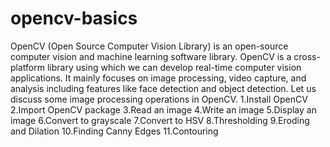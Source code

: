 # opencv-basics

OpenCV (Open Source Computer Vision Library) is an open-source computer vision and machine learning software library. OpenCV is a cross-platform library using which we can develop real-time computer vision applications. It mainly focuses on image processing, video capture, and analysis including features like face detection and object detection.
Let us discuss some image processing operations in OpenCV.
1.Install OpenCV
2.Import OpenCV package
3.Read an image
4.Write an image
5.Display an image
6.Convert to grayscale
7.Convert to HSV
8.Thresholding
9.Eroding and Dilation
10.Finding Canny Edges
11.Contouring
